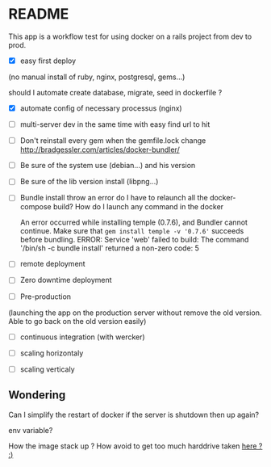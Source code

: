 # README

This app is a workflow test for using docker on a rails project from dev to prod.

* [x] easy first deploy

 (no manual install of ruby, nginx, postgresql, gems...)

 should I automate create database, migrate, seed in dockerfile ?

* [x] automate config of necessary processus (nginx)

* [ ] multi-server dev in the same time with easy find url to hit  

* [ ] Don't reinstall every gem when the gemfile.lock change
http://bradgessler.com/articles/docker-bundler/

* [ ] Be sure of the system use (debian...) and his version

* [ ] Be sure of the lib version install (libpng...)

* [ ] Bundle install throw an error do I have to relaunch all the docker-compose build? How do I launch any command in the         docker
 
  An error occurred while installing temple (0.7.6), and Bundler cannot continue.
  Make sure that `gem install temple -v '0.7.6'` succeeds before bundling.
  ERROR: Service 'web' failed to build: The command '/bin/sh -c bundle install' returned a non-zero code: 5

* [ ] remote deployment

* [ ] Zero downtime deployment

* [ ] Pre-production

 (launching the app on the production server without remove the old version. Able to go back on the old version easily)

* [ ] continuous integration (with wercker)

* [ ] scaling horizontaly

* [ ] scaling verticaly



## Wondering

Can I simplify the restart of docker if the server is shutdown then up again?

env variable?

How the image stack up ? How avoid to get too much harddrive taken [here ? :)](https://gist.github.com/ngpestelos/4fc2e31e19f86b9cf10b)
